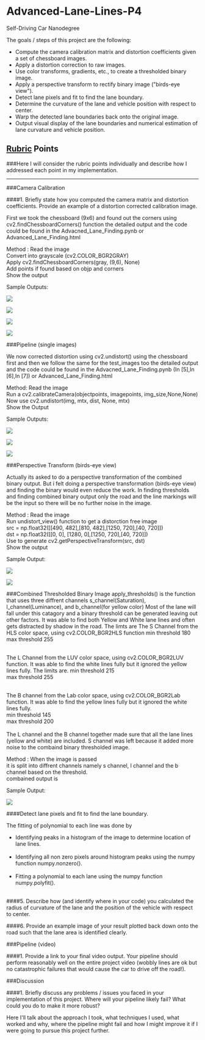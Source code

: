 # Advanced-Lane-Lines-P4
Self-Driving Car Nanodegree

The goals / steps of this project are the following:
* Compute the camera calibration matrix and distortion coefficients given a set of chessboard images.
* Apply a distortion correction to raw images.
* Use color transforms, gradients, etc., to create a thresholded binary image.
* Apply a perspective transform to rectify binary image ("birds-eye view").
* Detect lane pixels and fit to find the lane boundary.
* Determine the curvature of the lane and vehicle position with respect to center.
* Warp the detected lane boundaries back onto the original image.
* Output visual display of the lane boundaries and numerical estimation of lane curvature and vehicle position.

[//]: # (Image References)

[image1]: ./examples/undistort_output.png "Undistorted"
[image2]: ./test_images/test1.jpg "Road Transformed"
[image3]: ./examples/binary_combo_example.jpg "Binary Example"
[image4]: ./examples/warped_straight_lines.jpg "Warp Example"
[image5]: ./examples/color_fit_lines.jpg "Fit Visual"
[image6]: ./examples/example_output.jpg "Output"
[video1]: ./project_video.mp4 "Video"

## [Rubric](https://review.udacity.com/#!/rubrics/571/view) Points
###Here I will consider the rubric points individually and describe how I addressed each point in my implementation.  

---
###Camera Calibration

####1. Briefly state how you computed the camera matrix and distortion coefficients. Provide an example of a distortion corrected calibration image.

First we took the chessboard (9x6) and found out the corners using cv2.findChessboardCorners() function the detailed output and the code could be found in the Advacned_Lane_Finding.pynb or Advanced_Lane_Finding.html<br>

Method : Read the image<br>
Convert into grayscale (cv2.COLOR_BGR2GRAY)<br>
Apply cv2.findChessboardCorners(gray, (9,6), None) <br>
Add points if found based on objp and corners <br>
Show the output <br>

Sample Outputs:

<img src="https://raw.githubusercontent.com/aashishvanand/Advanced-Lane-Lines-P4/master/output_images/chessboard_1.png"/><br>

<img src="https://raw.githubusercontent.com/aashishvanand/Advanced-Lane-Lines-P4/master/output_images/chessboard_2.png"/><br>

<img src="https://raw.githubusercontent.com/aashishvanand/Advanced-Lane-Lines-P4/master/output_images/chessboard_3.png"/><br>

<img src="https://raw.githubusercontent.com/aashishvanand/Advanced-Lane-Lines-P4/master/output_images/chessboard_4.png"/><br>

###Pipeline (single images)

We now corrected distortion using cv2.undistort() using the chessboard first and then we follow the same for the test_images too the detailed output and the code could be found in the Advacned_Lane_Finding.pynb (In [5],In [6],In [7]) or Advanced_Lane_Finding.html<br>

Method: Read the image<br>
Run a cv2.calibrateCamera(objectpoints, imagepoints, img_size,None,None)<br>
Now use cv2.undistort(img, mtx, dist, None, mtx)<br>
Show the Output<br>

Sample Outputs:<br>

<img src="https://raw.githubusercontent.com/aashishvanand/Advanced-Lane-Lines-P4/master/output_images/undistorted_chess.png"/><br>

<img src="https://raw.githubusercontent.com/aashishvanand/Advanced-Lane-Lines-P4/master/output_images/test_image_1.png"/><br>

<img src="https://raw.githubusercontent.com/aashishvanand/Advanced-Lane-Lines-P4/master/output_images/test_image_2.png"/><br>

###Perspective Transform (birds-eye view)

Actually its asked to do a perspective transformation of the combined binary output. But i  felt doing a perspective transformation (birds-eye view) and finding the binary would even reduce the work. In finding thresholds and finding combined binary output only the road and the line markings will be the input so there will be no further noise in the image. <br>

Method : Read the image<br>
Run undistort_view() function to get a distorction free image<br>
src = np.float32([[490, 482],[810, 482],[1250, 720],[40, 720]])<br>
dst = np.float32([[0, 0], [1280, 0],[1250, 720],[40, 720]])<br>
Use to generate cv2.getPerspectiveTransform(src, dst)<br>
Show the output<br>

Sample Output:<br>

<img src="https://raw.githubusercontent.com/aashishvanand/Advanced-Lane-Lines-P4/master/output_images/helicopter_view_1.png"/><br>

<img src="https://raw.githubusercontent.com/aashishvanand/Advanced-Lane-Lines-P4/master/output_images/helicopter_view_2.png"/><br>

###Combined Thresholded Binary Image
apply_thresholds() is the function that uses three diffrent channels s_channel(Saturation), l_channel(Luminance), and b_channel(for yellow color) Most of the lane will fall under this catagory and a binary threshold can be generated leaving out other factors. It was able to find both Yellow and White lane lines and often gets distracted by shadow in the road. The limts are
The S Channel from the HLS color space, using cv2.COLOR_BGR2HLS function
min threshold 180 <br>
max threshold 255 <br>
<br>

The L Channel from the LUV color space, using cv2.COLOR_BGR2LUV function. It was able to find the white lines fully but it ignored the yellow lines fully. The limits are.
min threshold 215 <br>
max threshold 255 <br>
<br>

The B channel from the Lab color space, using cv2.COLOR_BGR2Lab function. It was able to find the yellow lines fully but it ignored the white lines fully.<br>
min threshold 145 <br>
max threshold 200 <br>
<br>
The L channel and the B channel together made sure that all the lane lines (yellow and white) are included. S channel was left because it added more noise to the combaind binary thresholded image.

Method : When the image is passed<br>
it is split into diffrent channels namely s channel, l channel and the b channel based on the threshold.<br>
combained output is

Sample Output: <br>

<img src="https://raw.githubusercontent.com/aashishvanand/Advanced-Lane-Lines-P4/master/output_images/combined_1.png"/><br>

####Detect lane pixels and fit to find the lane boundary.

The fitting of polynomial to each line was done by
<ul>
<li>Identifying peaks in a histogram of the image to determine location of lane lines.</li><br>
<li>Identifying all non zero pixels around histogram peaks using the numpy function numpy.nonzero().</li><br>
<li>Fitting a polynomial to each lane using the numpy function numpy.polyfit().</li><br>
</ul>
####5. Describe how (and identify where in your code) you calculated the radius of curvature of the lane and the position of the vehicle with respect to center.


####6. Provide an example image of your result plotted back down onto the road such that the lane area is identified clearly.


###Pipeline (video)

####1. Provide a link to your final video output.  Your pipeline should perform reasonably well on the entire project video (wobbly lines are ok but no catastrophic failures that would cause the car to drive off the road!).


###Discussion

####1. Briefly discuss any problems / issues you faced in your implementation of this project.  Where will your pipeline likely fail?  What could you do to make it more robust?

Here I'll talk about the approach I took, what techniques I used, what worked and why, where the pipeline might fail and how I might improve it if I were going to pursue this project further.  
